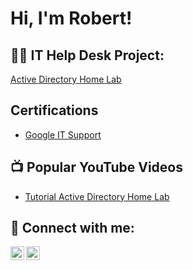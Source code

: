 <h1>Hi, I'm Robert! <br/><a href="[https://github.com/robertnpalmer])"></a> <a href="https://www.linkedin.com/in/robert-neil-palmer/"></a></h1>

<h2>👨‍💻 IT Help Desk Project:</h2>

<a href="https://youtu.be/cfQJOiF8x_I">Active Directory Home Lab</a>

<h2>Certifications</h2>

- <a href="https://drive.google.com/file/d/1RYV6OAppoDJfaLXStigqcmbotJbNm6pC/view?usp=drive_link">Google IT Support</a>

<h2>📺 Popular YouTube Videos</h2>

- [Tutorial Active Directory Home Lab](https://www.youtube.com/watch?v=a83ASGn_V_s)

<h2> 🤳 Connect with me:</h2>

[<img align="left" alt="JoshMadakor | YouTube" width="22px" src="https://cdn.jsdelivr.net/npm/simple-icons@v3/icons/youtube.svg" />][youtube]
[<img align="left" alt="JoshMadakor | LinkedIn" width="22px" src="https://cdn.jsdelivr.net/npm/simple-icons@v3/icons/linkedin.svg" />][linkedin]

[youtube]:  https://www.youtube.com/@robertneilpalmer
[linkedin]: https://www.linkedin.com/in/robert-neil-palmer/
